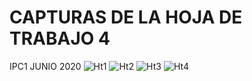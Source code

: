 # CAPTURAS DE LA HOJA DE TRABAJO 4
IPC1 JUNIO 2020
![Ht1](https://user-images.githubusercontent.com/64621199/86072506-f0dd6000-ba3e-11ea-81c2-dca9294b91b7.PNG)
![Ht2](https://user-images.githubusercontent.com/64621199/86072508-f175f680-ba3e-11ea-9cb1-5750b4b84443.PNG)
![Ht3](https://user-images.githubusercontent.com/64621199/86072510-f175f680-ba3e-11ea-9187-63fefeacac90.PNG)
![Ht4](https://user-images.githubusercontent.com/64621199/86072512-f20e8d00-ba3e-11ea-8df5-1c946f174c60.PNG)
